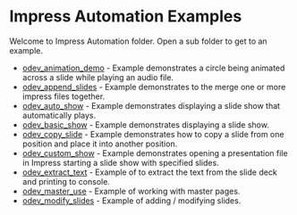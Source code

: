 # Impress Automation Examples

Welcome to Impress Automation folder. Open a sub folder to get to an example.

- [odev_animation_demo](./odev_animation_demo/) - Example demonstrates a circle being animated across a slide while playing an audio file.
- [odev_append_slides](./odev_append_slides/) - Example demonstrates to the merge one or more impress files together.
- [odev_auto_show](./odev_auto_show/) - Example demonstrates displaying a slide show that automatically plays.
- [odev_basic_show](./odev_basic_show/) - Example demonstrates displaying a slide show.
- [odev_copy_slide](./odev_copy_slide/) - Example demonstrates how to copy a slide from one position and place it into another position.
- [odev_custom_show](./odev_custom_show/) - Example demonstrates opening a presentation file in Impress starting a slide show with specified slides.
- [odev_extract_text](./odev_extract_text/) - Example of to extract the text from the slide deck and printing to console.
- [odev_master_use](./odev_master_use/) - Example of working with master pages.
- [odev_modify_slides](./odev_modify_slides/) - Example of adding / modifying slides.
